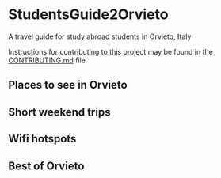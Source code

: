 # StudentsGuide2Orvieto
A travel guide for study abroad students in Orvieto, Italy

Instructions for contributing to this project may be found in the [CONTRIBUTING.md](CONTRIBUTING.md) file. 

## Places to see in Orvieto

## Short weekend trips

## Wifi hotspots

## Best of Orvieto

